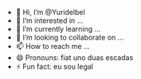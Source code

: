 - 👋 Hi, I’m @Yuridelbel
- 👀 I’m interested in ...
- 🌱 I’m currently learning ...
- 💞️ I’m looking to collaborate on ...
- 📫 How to reach me ...
- 😄 Pronouns: fiat uno duas escadas 
- ⚡ Fun fact: eu sou legal

<!---
Yuridelbel/Yuridelbel is a ✨ special ✨ repository because its `README.md` (this file) appears on your GitHub profile.
You can click the Preview link to take a look at your changes.
--->
